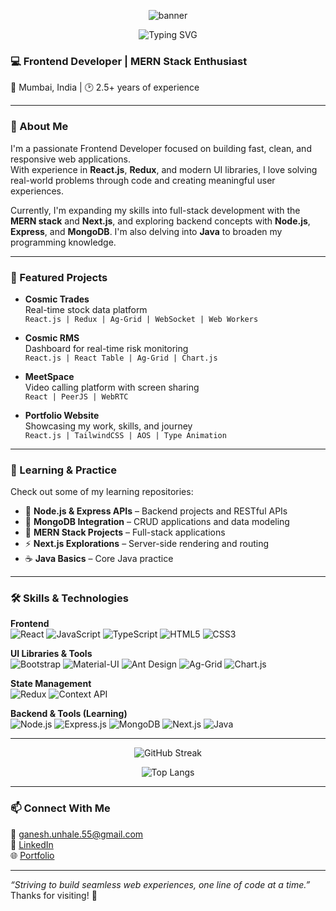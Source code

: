 <!-- Dynamic Banner -->
<p align="center">
  <img src="https://capsule-render.vercel.app/api?type=waving&color=0:FC466B,100:3F5EFB&height=200&section=header&text=👋Hello,%20I'm%20Ganesh%20Unhale!&fontSize=40&fontColor=ffffff&animation=fadeIn" alt="banner"/>
</p>

<!--# 👋 Hello, I'm Ganesh Unhale -->
<p align="center">
  <img src="https://readme-typing-svg.herokuapp.com?font=Fira+Code&weight=500&size=22&pause=1000&color=F779DC&width=450&lines=Frontend+Developer+%7C+React+Lover;MERN+Stack+Enthusiast;Passionate+about+Web+Development" alt="Typing SVG" />
</p>

### 💻 Frontend Developer | MERN Stack Enthusiast   
📍 Mumbai, India | 🕑 2.5+ years of experience

---

### 🧠 About Me

I'm a passionate Frontend Developer focused on building fast, clean, and responsive web applications.  
With experience in **React.js**, **Redux**, and modern UI libraries, I love solving real-world problems through code and creating meaningful user experiences.

Currently, I'm expanding my skills into full-stack development with the **MERN stack** and **Next.js**, and exploring backend concepts with **Node.js**, **Express**, and **MongoDB**. I'm also delving into **Java** to broaden my programming knowledge.

---

### 🚀 Featured Projects

- **Cosmic Trades**  
  Real-time stock data platform  
  `React.js | Redux | Ag-Grid | WebSocket | Web Workers`

- **Cosmic RMS**  
  Dashboard for real-time risk monitoring  
  `React.js | React Table | Ag-Grid | Chart.js`

- **MeetSpace**  
  Video calling platform with screen sharing  
  `React | PeerJS | WebRTC`

- **Portfolio Website**  
  Showcasing my work, skills, and journey  
  `React.js | TailwindCSS | AOS | Type Animation`

---

### 🧪 Learning & Practice

Check out some of my learning repositories:

- 🌱 **Node.js & Express APIs** – Backend projects and RESTful APIs
- 🌿 **MongoDB Integration** – CRUD applications and data modeling
- 🚀 **MERN Stack Projects** – Full-stack applications
- ⚡ **Next.js Explorations** – Server-side rendering and routing
- ☕ **Java Basics** – Core Java practice

---

### 🛠️ Skills & Technologies

**Frontend**  
![React](https://img.shields.io/badge/-React-61DAFB?logo=react&logoColor=white&style=flat-square)
![JavaScript](https://img.shields.io/badge/-JavaScript-F7DF1E?logo=javascript&logoColor=black&style=flat-square)
![TypeScript](https://img.shields.io/badge/-TypeScript-3178C6?logo=typescript&logoColor=white&style=flat-square)
![HTML5](https://img.shields.io/badge/-HTML5-E34F26?logo=html5&logoColor=white&style=flat-square)
![CSS3](https://img.shields.io/badge/-CSS3-1572B6?logo=css3&logoColor=white&style=flat-square)

**UI Libraries & Tools**  
![Bootstrap](https://img.shields.io/badge/-Bootstrap-7952B3?logo=bootstrap&logoColor=white&style=flat-square)
![Material-UI](https://img.shields.io/badge/-Material--UI-0081CB?logo=material-ui&logoColor=white&style=flat-square)
![Ant Design](https://img.shields.io/badge/-Ant%20Design-0170FE?logo=ant-design&logoColor=white&style=flat-square)
![Ag-Grid](https://img.shields.io/badge/-Ag--Grid-FA6400?logo=ag-grid&logoColor=white&style=flat-square)
![Chart.js](https://img.shields.io/badge/-Chart.js-FF6384?logo=chart.js&logoColor=white&style=flat-square)

**State Management**  
![Redux](https://img.shields.io/badge/-Redux-764ABC?logo=redux&logoColor=white&style=flat-square)
![Context API](https://img.shields.io/badge/-Context%20API-61DAFB?logo=react&logoColor=white&style=flat-square)

**Backend & Tools (Learning)**  
![Node.js](https://img.shields.io/badge/-Node.js-339933?logo=node.js&logoColor=white&style=flat-square)
![Express.js](https://img.shields.io/badge/-Express.js-000000?logo=express&logoColor=white&style=flat-square)
![MongoDB](https://img.shields.io/badge/-MongoDB-47A248?logo=mongodb&logoColor=white&style=flat-square)
![Next.js](https://img.shields.io/badge/-Next.js-000000?logo=next.js&logoColor=white&style=flat-square)
![Java](https://img.shields.io/badge/-Java-007396?logo=java&logoColor=white&style=flat-square)

---
<!--
<p align="center">
  <img src="https://github-readme-stats.vercel.app/api?username=ganeshunhale&show_icons=true&theme=radical" alt="GitHub Stats" />
</p>
---
-->
<p align="center"> 
<img src="https://streak-stats.demolab.com?user=ganeshunhale&theme=radical&border_radius=4.5" alt="GitHub Streak" />
 </p> <p align="center"> <img src="https://github-readme-stats.vercel.app/api/top-langs/?username=ganeshunhale&layout=compact&theme=radical" alt="Top Langs" /> </p>

---

### 📫 Connect With Me

📧 [ganesh.unhale.55@gmail.com](mailto:ganesh.unhale.55@gmail.com)  
🔗 [LinkedIn](https://linkedin.com/in/real-ganesh-unhale)  
🌐 [Portfolio](https://www.ganeshunhale.site)

---

_“Striving to build seamless web experiences, one line of code at a time.”_  
Thanks for visiting! 🙌
